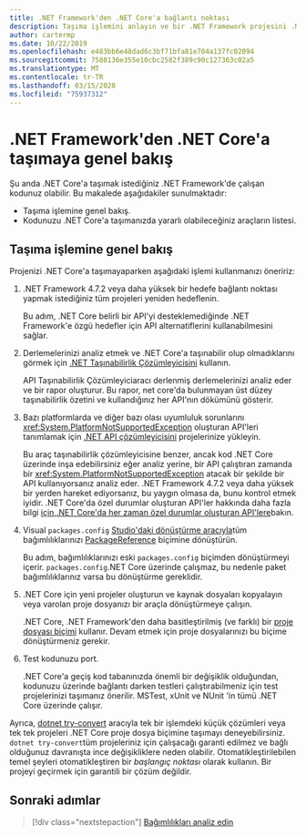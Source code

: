 ```yaml
---
title: .NET Framework'den .NET Core'a bağlantı noktası
description: Taşıma işlemini anlayın ve bir .NET Framework projesini .NET Core'a taşımayaparken yararlı olabileceğiniz araçları keşfedin.
author: cartermp
ms.date: 10/22/2019
ms.openlocfilehash: e483bb6e48dad6c3bf71bfa81e704a137fc02094
ms.sourcegitcommit: 7588136e355e10cbc2582f389c90c127363c02a5
ms.translationtype: MT
ms.contentlocale: tr-TR
ms.lasthandoff: 03/15/2020
ms.locfileid: "75937312"
---
```

# <a name="overview-of-porting-from-net-framework-to-net-core"></a>.NET Framework'den .NET Core'a taşımaya genel bakış

Şu anda .NET Core'a taşımak istediğiniz .NET Framework'de çalışan kodunuz olabilir. Bu makalede aşağıdakiler sunulmaktadır:

* Taşıma işlemine genel bakış.
* Kodunuzu .NET Core'a taşımanızda yararlı olabileceğiniz araçların listesi.

## <a name="overview-of-the-porting-process"></a>Taşıma işlemine genel bakış

Projenizi .NET Core'a taşımayaparken aşağıdaki işlemi kullanmanızı öneririz:

1. .NET Framework 4.7.2 veya daha yüksek bir hedefe bağlantı noktası yapmak istediğiniz tüm projeleri yeniden hedeflenin.

   Bu adım, .NET Core belirli bir API'yi desteklemediğinde .NET Framework'e özgü hedefler için API alternatiflerini kullanabilmesini sağlar.

2. Derlemelerinizi analiz etmek ve .NET Core'a taşınabilir olup olmadıklarını görmek için [.NET Taşınabilirlik Çözümleyicisini](../../standard/analyzers/portability-analyzer.md) kullanın.

   API Taşınabilirlik Çözümleyiciaracı derlenmiş derlemelerinizi analiz eder ve bir rapor oluşturur. Bu rapor, net core'da bulunmayan üst düzey taşınabilirlik özetini ve kullandığınız her API'nın dökümünü gösterir.

3. Bazı platformlarda ve diğer bazı olası uyumluluk sorunlarını <xref:System.PlatformNotSupportedException> oluşturan API'leri tanımlamak için [.NET API çözümleyicisini](../../standard/analyzers/api-analyzer.md) projelerinize yükleyin.

   Bu araç taşınabilirlik çözümleyicisine benzer, ancak kod .NET Core üzerinde inşa edebilirsiniz eğer analiz yerine, bir API çalıştıran zamanda bir <xref:System.PlatformNotSupportedException> atacak bir şekilde bir API kullanıyorsanız analiz eder. .NET Framework 4.7.2 veya daha yüksek bir yerden hareket ediyorsanız, bu yaygın olmasa da, bunu kontrol etmek iyidir. .NET Core'da özel durumlar oluşturan API'ler hakkında daha fazla bilgi [için,.NET Core'da her zaman özel durumlar oluşturan API'lere](../compatibility/unsupported-apis.md)bakın.

4. Visual `packages.config` [Studio'daki dönüştürme aracıyla](/nuget/consume-packages/migrate-packages-config-to-package-reference)tüm bağımlılıklarınızı [PackageReference](/nuget/consume-packages/package-references-in-project-files) biçimine dönüştürün.

   Bu adım, bağımlılıklarınızı eski `packages.config` biçimden dönüştürmeyi içerir. `packages.config`.NET Core üzerinde çalışmaz, bu nedenle paket bağımlılıklarınız varsa bu dönüştürme gereklidir.

5. .NET Core için yeni projeler oluşturun ve kaynak dosyaları kopyalayın veya varolan proje dosyanızı bir araçla dönüştürmeye çalışın.

   .NET Core, .NET Framework'den daha basitleştirilmiş (ve farklı) bir [proje dosyası biçimi](../tools/csproj.md) kullanır. Devam etmek için proje dosyalarınızı bu biçime dönüştürmeniz gerekir.

6. Test kodunuzu port.

   .NET Core'a geçiş kod tabanınızda önemli bir değişiklik olduğundan, kodunuzu üzerinde bağlantı darken testleri çalıştırabilmeniz için test projelerinizi taşımanız önerilir. MSTest, xUnit ve NUnit 'in tümü .NET Core üzerinde çalışır.

Ayrıca, [dotnet try-convert](https://github.com/dotnet/try-convert) aracıyla tek bir işlemdeki küçük çözümleri veya tek tek projeleri .NET Core proje dosya biçimine taşımayı deneyebilirsiniz. `dotnet try-convert`tüm projeleriniz için çalışacağı garanti edilmez ve bağlı olduğunuz davranışta ince değişikliklere neden olabilir. Otomatikleştirilebilen temel şeyleri otomatikleştiren bir _başlangıç noktası_ olarak kullanın. Bir projeyi geçirmek için garantili bir çözüm değildir.

## <a name="next-steps"></a>Sonraki adımlar

>[!div class="nextstepaction"]
>[Bağımlılıkları analiz edin](third-party-deps.md)
